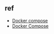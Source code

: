 


## ref

+ [Docker compose](https://yeasy.gitbook.io/docker_practice/compose/introduction)
+ [Docker Compose](https://www.runoob.com/docker/docker-compose.html)